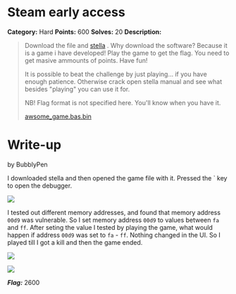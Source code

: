 # Steam early access
**Category:** Hard
**Points:** 600
**Solves:** 20
**Description:**

>Download the file and [stella](https://www.techspot.com/downloads/7015-stella.html) . Why download the software? Because it is a game i have developed! Play the game to get the flag. You need to get masive ammounts of points. Have fun!
>
>It is possible to beat the challenge by just playing... if you have enough patience. Otherwise crack open stella manual and see what besides "playing" you can use it for.
>
>NB! Flag format is not specified here. You'll know when you have it.
>
>[awsome_game.bas.bin](./awsome_game.bas.bin)

# Write-up
by BubblyPen

I downloaded stella and then opened the game file with it. Pressed the \` key to open the debugger. 

![](https://imgur.com/e5zoGue.png)

I tested out different memory addresses, and found that memory address `00d9` was vulnerable. So I set memory address `00d9` to values between `fa` and `ff`. After seting the value I tested by playing the game, what would happen if address `00d9` was set to `fa` - `ff`. Nothing changed in the UI. So I played till I got a kill and then the game ended.

![](https://imgur.com/ORlWu9e.png)

![](https://imgur.com/M87TwQ0.png)


***Flag:*** 2600 

